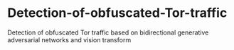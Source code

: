 # Detection-of-obfuscated-Tor-traffic
Detection of obfuscated Tor traffic based on bidirectional generative adversarial networks and vision transform
